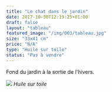 ```yaml
---
title: "Le chat dans le jardin"
date: 2017-10-30T12:19:25+01:00
draft: false
layout: "tableau"
featured_image: "/img/003/tableau.jpg"
size: "33x41 cm"
price: "N/A"
type: "Huile sur toile"
status: "Pas à vendre"
---
```


Fond du jardin à la sortie de l'hivers.

![](/img/003/tableau.jpg)
*Huile sur toile*